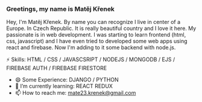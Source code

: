 ### Greetings, my name is Matěj Křenek

Hey, I'm Matěj Křenek. By name you can recognize I live in center of a Europe. In Czech Republic. It is really beautiful country and I love it here. My passionate is in web development. I was starting to learn frontend (html, css, javascript) and I have even tried to developed some web apps using react and firebase. Now I'm adding to it some backend with node.js.

⚡ Skills: HTML / CSS / JAVASCSRIPT / NODEJS / MONGODB / EJS / FIREBASE AUTH / FIREBASE FIRESTORE
- 😄 Some Experience: DJANGO / PYTHON
- 🌱 I’m currently learning: REACT REDUX
- 📫 How to reach me: mate23.krenek@gmail.com 




